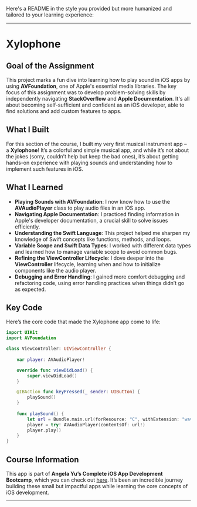 Here's a README in the style you provided but more humanized and tailored to your learning experience:

---

# Xylophone

## Goal of the Assignment

This project marks a fun dive into learning how to play sound in iOS apps by using **AVFoundation**, one of Apple's essential media libraries. The key focus of this assignment was to develop problem-solving skills by independently navigating **StackOverflow** and **Apple Documentation**. It's all about becoming self-sufficient and confident as an iOS developer, able to find solutions and add custom features to apps.

## What I Built

For this section of the course, I built my very first musical instrument app – a **Xylophone**! It’s a colorful and simple musical app, and while it’s not about the jokes (sorry, couldn’t help but keep the bad ones), it’s about getting hands-on experience with playing sounds and understanding how to implement such features in iOS.

## What I Learned

- **Playing Sounds with AVFoundation**: I now know how to use the **AVAudioPlayer** class to play audio files in an iOS app.
- **Navigating Apple Documentation**: I practiced finding information in Apple's developer documentation, a crucial skill to solve issues efficiently.
- **Understanding the Swift Language**: This project helped me sharpen my knowledge of Swift concepts like functions, methods, and loops.
- **Variable Scope and Swift Data Types**: I worked with different data types and learned how to manage variable scope to avoid common bugs.
- **Refining the ViewController Lifecycle**: I dove deeper into the **ViewController** lifecycle, learning when and how to initialize components like the audio player.
- **Debugging and Error Handling**: I gained more comfort debugging and refactoring code, using error handling practices when things didn’t go as expected.

## Key Code

Here’s the core code that made the Xylophone app come to life:

```swift
import UIKit
import AVFoundation

class ViewController: UIViewController {
    
    var player: AVAudioPlayer!

    override func viewDidLoad() {
        super.viewDidLoad()
    }

    @IBAction func keyPressed(_ sender: UIButton) {
        playSound()
    }
    
    func playSound() {
        let url = Bundle.main.url(forResource: "C", withExtension: "wav")
        player = try! AVAudioPlayer(contentsOf: url!)
        player.play()
    }
}
```

## Course Information

This app is part of **Angela Yu’s Complete iOS App Development Bootcamp**, which you can check out [here](https://www.appbrewery.co). It’s been an incredible journey building these small but impactful apps while learning the core concepts of iOS development.

---